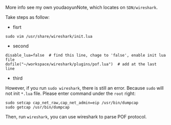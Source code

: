 More info see my own youdaoyunNote, which locates on ```SDN/wireshark```.

Take steps as follow:

- fisrt
```
sudo vim /usr/share/wireshark/init.lua
```
- second
```
disable_lua=false  # find this line, chage to 'false', enable init lua file
dofile("~/workspace/wireshark/plugins/pof.lua")  # add at the last line
```

- third

However, if you run ```sudo wireshark```, there is still an error. Because ```sudo``` will not init ```*.lua``` file. Please enter command under the ```root``` right:

```
sudo setcap cap_net_raw,cap_net_admin=eip /usr/bin/dumpcap
sudo getcap /usr/bin/dumpcap
```

Then, run ```wireshark```, you can use wireshark to parse POF protocol.
